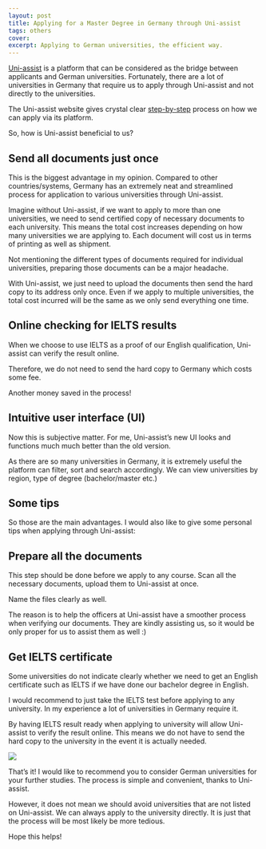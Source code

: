 ```yaml
---
layout: post
title: Applying for a Master Degree in Germany through Uni-assist
tags: others
cover: 
excerpt: Applying to German universities, the efficient way.
---
```


[Uni-assist](https://www.uni-assist.de/en/) is a platform that can be considered as the bridge between applicants and German universities. Fortunately, there are a lot of universities in Germany that require us to apply through Uni-assist and not directly to the universities.

The Uni-assist website gives crystal clear [step-by-step](https://www.uni-assist.de/en/) process on how we can apply via its platform.

So, how is Uni-assist beneficial to us?

## Send all documents just once
This is the biggest advantage in my opinion. Compared to other countries/systems, Germany has an extremely neat and streamlined process for application to various universities through Uni-assist.

Imagine without Uni-assist, if we want to apply to more than one universities, we need to send certified copy of necessary documents to each university. This means the total cost increases depending on how many universities we are applying to. Each document will cost us in terms of printing as well as shipment.

Not mentioning the different types of documents required for individual universities, preparing those documents can be a major headache.

With Uni-assist, we just need to upload the documents then send the hard copy to its address only once. Even if we apply to multiple universities, the total cost incurred will be the same as we only send everything one time.

## Online checking for IELTS results
When we choose to use IELTS as a proof of our English qualification, Uni-assist can verify the result online.

Therefore, we do not need to send the hard copy to Germany which costs some fee.

Another money saved in the process!

## Intuitive user interface (UI)
Now this is subjective matter. For me, Uni-assist’s new UI looks and functions much much better than the old version.

As there are so many universities in Germany, it is extremely useful the platform can filter, sort and search accordingly. We can view universities by region, type of degree (bachelor/master etc.)

## Some tips
So those are the main advantages. I would also like to give some personal tips when applying through Uni-assist:

## Prepare all the documents
This step should be done before we apply to any course. Scan all the necessary documents, upload them to Uni-assist at once.

Name the files clearly as well.

The reason is to help the officers at Uni-assist have a smoother process when verifying our documents. They are kindly assisting us, so it would be only proper for us to assist them as well :)

## Get IELTS certificate
Some universities do not indicate clearly whether we need to get an English certificate such as IELTS if we have done our bachelor degree in English.

I would recommend to just take the IELTS test before applying to any university. In my experience a lot of universities in Germany require it.

By having IELTS result ready when applying to university will allow Uni-assist to verify the result online. This means we do not have to send the hard copy to the university in the event it is actually needed.

![](https://media3.giphy.com/media/3oeSAz6FqXCKuNFX6o/giphy.gif?cid=ecf05e47936qfvoe666qe9uwf26gwl1cejntgut8nq6kw9at&rid=giphy.gif&ct=g)

That’s it! I would like to recommend you to consider German universities for your further studies. The process is simple and convenient, thanks to Uni-assist.

However, it does not mean we should avoid universities that are not listed on Uni-assist. We can always apply to the university directly. It is just that the process will be most likely be more tedious.

Hope this helps!

